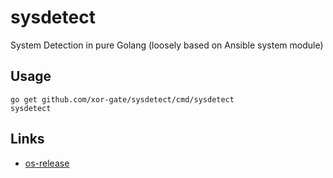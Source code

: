 # sysdetect

System Detection in pure Golang (loosely based on Ansible system module)

## Usage

```
go get github.com/xor-gate/sysdetect/cmd/sysdetect
sysdetect
```

## Links

* [os-release](https://www.freedesktop.org/software/systemd/man/os-release.html)
